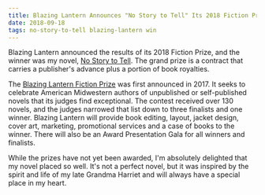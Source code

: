 ```yaml
---
title: Blazing Lantern Announces "No Story to Tell" Its 2018 Fiction Prize Winner
date: 2018-09-18
tags: no-story-to-tell blazing-lantern win
---
```

Blazing Lantern announced the results of its 2018 Fiction Prize, and the winner was my novel, <a href="http://www.blazinglantern.com/winner-miles-rausch.html" target="_blank" rel="noopener">No Story to Tell</a>. The grand prize is a contract that carries a publisher's advance plus a portion of book royalties.

<!--more-->

The <a href="http://www.blazinglantern.com/fiction-prize.html" target="_blank" rel="noopener">Blazing Lantern Fiction Prize</a> was first announced in 2017. It seeks to celebrate American Midwestern authors of unpublished or self-published novels that its judges find exceptional. The contest received over 130 novels, and the judges narrowed that list down to three finalists and one winner. Blazing Lantern will provide book editing, layout, jacket design, cover art, marketing, promotional services and a case of books to the winner. There will also be an Award Presentation Gala for all winners and finalists.

While the prizes have not yet been awarded, I'm absolutely delighted that my novel placed so well. It's not a perfect novel, but it was inspired by the spirit and life of my late Grandma Harriet and will always have a special place in my heart.